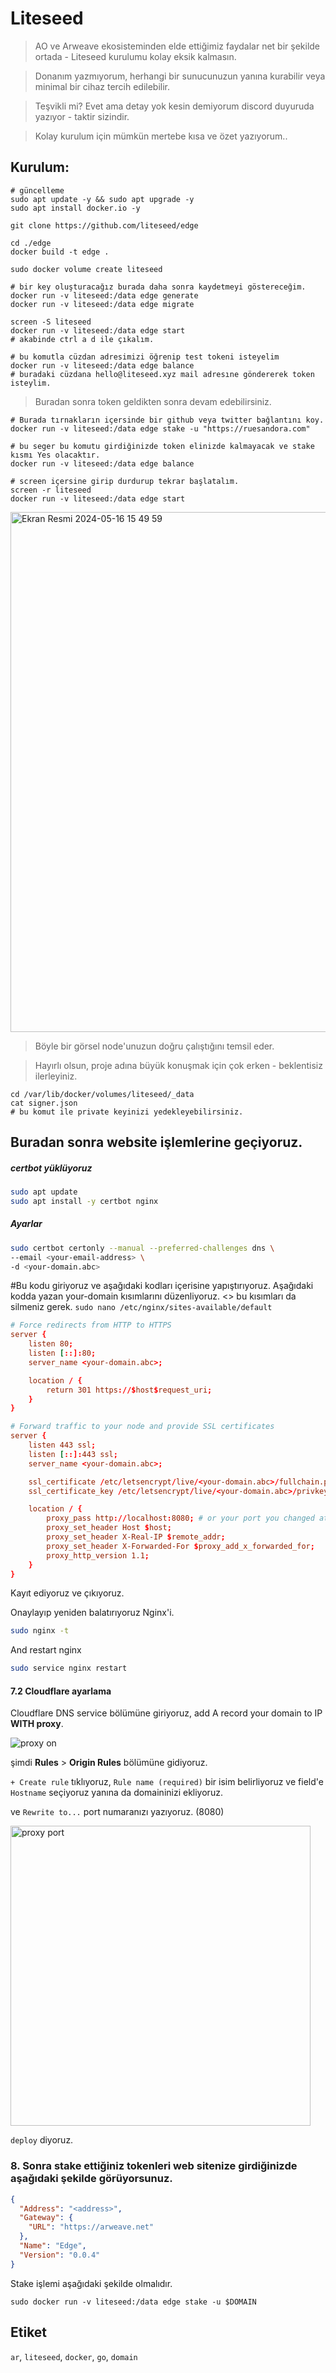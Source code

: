 # Liteseed

> AO ve Arweave ekosisteminden elde ettiğimiz faydalar net bir şekilde ortada - Liteseed kurulumu kolay eksik kalmasın.

> Donanım yazmıyorum, herhangi bir sunucunuzun yanına kurabilir veya minimal bir cihaz tercih edilebilir.

> Teşvikli mi? Evet ama detay yok kesin demiyorum discord duyuruda yazıyor - taktir sizindir.

> Kolay kurulum için mümkün mertebe kısa ve özet yazıyorum..

## Kurulum:
```console
# güncelleme
sudo apt update -y && sudo apt upgrade -y
sudo apt install docker.io -y

git clone https://github.com/liteseed/edge

cd ./edge
docker build -t edge .

sudo docker volume create liteseed

# bir key oluşturacağız burada daha sonra kaydetmeyi göstereceğim.
docker run -v liteseed:/data edge generate
docker run -v liteseed:/data edge migrate

screen -S liteseed
docker run -v liteseed:/data edge start
# akabinde ctrl a d ile çıkalım.

# bu komutla cüzdan adresimizi öğrenip test tokeni isteyelim
docker run -v liteseed:/data edge balance
# buradaki cüzdana hello@liteseed.xyz mail adresıne göndererek token isteylim.
```

> Buradan sonra token geldikten sonra devam edebilirsiniz.


```console
# Burada tırnakların içersinde bir github veya twitter bağlantını koy.
docker run -v liteseed:/data edge stake -u "https://ruesandora.com"

# bu seger bu komutu girdiğinizde token elinizde kalmayacak ve stake kısmı Yes olacaktır.
docker run -v liteseed:/data edge balance

# screen içersine girip durdurup tekrar başlatalım.
screen -r liteseed
docker run -v liteseed:/data edge start
```

<img width="832" alt="Ekran Resmi 2024-05-16 15 49 59" src="https://github.com/ruesandora/Liteseed/assets/101149671/f684c11b-6c78-46c9-927e-40904e9eedf4">

> Böyle bir görsel node'unuzun doğru çalıştığını temsil eder.

> Hayırlı olsun, proje adına büyük konuşmak için çok erken - beklentisiz ilerleyiniz.

```console
cd /var/lib/docker/volumes/liteseed/_data
cat signer.json
# bu komut ile private keyinizi yedekleyebilirsiniz.
```

## Buradan sonra website işlemlerine geçiyoruz.

##### certbot yüklüyoruz

```bash
sudo apt update
sudo apt install -y certbot nginx
```

##### Ayarlar

```bash
sudo certbot certonly --manual --preferred-challenges dns \
--email <your-email-address> \
-d <your-domain.abc>
```

#Bu kodu giriyoruz ve aşağıdaki kodları içerisine yapıştırıyoruz. Aşağıdaki kodda yazan your-domain kısımlarını düzenliyoruz. <> bu kısımları da silmeniz gerek. `sudo nano /etc/nginx/sites-available/default`

```conf
# Force redirects from HTTP to HTTPS
server {
    listen 80;
    listen [::]:80;
    server_name <your-domain.abc>;

    location / {
        return 301 https://$host$request_uri;
    }
}

# Forward traffic to your node and provide SSL certificates
server {
    listen 443 ssl;
    listen [::]:443 ssl;
    server_name <your-domain.abc>;

    ssl_certificate /etc/letsencrypt/live/<your-domain.abc>/fullchain.pem;
    ssl_certificate_key /etc/letsencrypt/live/<your-domain.abc>/privkey.pem;

    location / {
        proxy_pass http://localhost:8080; # or your port you changed at 6.
        proxy_set_header Host $host;
        proxy_set_header X-Real-IP $remote_addr;
        proxy_set_header X-Forwarded-For $proxy_add_x_forwarded_for;
        proxy_http_version 1.1;
    }
}
```

Kayıt ediyoruz ve çıkıyoruz.

Onaylayıp yeniden balatırıyoruz Nginx'i.

```bash
sudo nginx -t
```

And restart nginx

```bash
sudo service nginx restart
```


#### 7.2 Cloudflare ayarlama

Cloudflare DNS service bölümüne giriyoruz, add A record your domain to IP **WITH proxy**.

![proxy on](./images//proxy-on.png)

şimdi **Rules** > **Origin Rules** bölümüne gidiyoruz.

 `+ Create rule` tıklıyoruz, `Rule name (required)` bir isim belirliyoruz ve field'e `Hostname` seçiyoruz yanına da domaininizi ekliyoruz.

ve `Rewrite to...` port numaranızı yazıyoruz. (8080)

<img src="./images//proxy-port.png" width="480" alt="proxy port" />


`deploy` diyoruz.


### 8. Sonra stake ettiğiniz tokenleri web sitenize girdiğinizde aşağıdaki şekilde görüyorsunuz.


```json
{
  "Address": "<address>",
  "Gateway": {
    "URL": "https://arweave.net"
  },
  "Name": "Edge",
  "Version": "0.0.4"
}
```

Stake işlemi aşağıdaki şekilde olmalıdır.

```
sudo docker run -v liteseed:/data edge stake -u $DOMAIN
```

## Etiket

`ar`, `liteseed`, `docker`, `go`, `domain`
